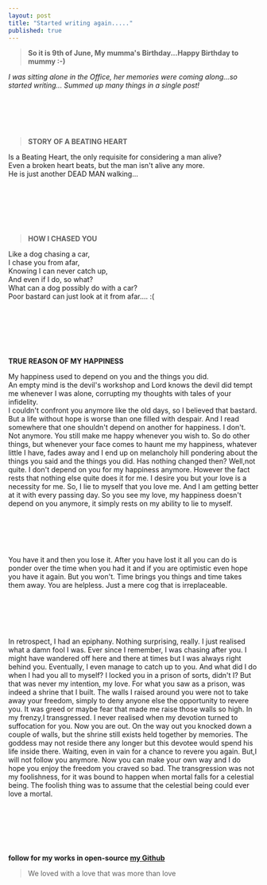 ```yaml
---
layout: post
title: "Started writing again....."
published: true
---
```


> **So it is 9th of June, My mumma's Birthday...Happy Birthday to mummy :-)**

 *I was sitting alone in the Office, her memories were coming along...so started writing... Summed up many things in a single post!*
<br> 

<br><br><br><br>

>**STORY OF A BEATING HEART**

Is a Beating Heart, the only requisite for considering a man alive? <br>
Even a broken heart beats,
but the man isn't alive any more. <br>
He is just another DEAD MAN walking... <br> <br>


<br><br><br><br>


>**HOW I CHASED YOU**

Like a dog chasing a car,<br>
I chase you from afar,<br>
Knowing I can never catch up,<br>
And even if I do, so what?<br>
What can a dog possibly do with a car?<br>
Poor bastard can just look at it from afar.... :( <br><br>

<br><br><br><br>


**TRUE REASON OF MY HAPPINESS**


My happiness used to depend on you and the things you did. <br>
An empty mind is the devil's workshop and Lord knows the devil did tempt me whenever I was alone, corrupting my thoughts with tales of your infidelity. <br>
I couldn't confront you anymore like the old days, so I believed that bastard. But a life without hope is worse than one filled with despair. And I read somewhere that one shouldn't depend on another for happiness.
I don't. Not anymore. You still make me happy whenever you wish to. So do other things, but whenever your face comes to haunt me my happiness, whatever little I have, fades away and I end up on melancholy hill pondering about the things you said and the things you did.
Has nothing changed then?
Well,not quite. I don't depend on you for my happiness anymore. However the fact rests that nothing else quite does it for me. I desire you but your love is a necessity for me. So, I lie to myself that you love me. And I am getting better at it with every passing day.
So you see my love, my happiness doesn't depend on you anymore, it simply rests on my ability to lie to myself.


<br><br><br><br>

You have it and then you lose it.
After you have lost it all you can do is ponder over the time when you had it and if you are optimistic even hope you have it again. But you won't. Time brings you things and time takes them away.
You are helpless. Just a mere cog that is irreplaceable.


<br><br><br><br>

In retrospect, I had an epiphany. Nothing surprising, really. I just realised what a damn fool I was.
Ever since I remember, I was chasing after you. I might have wandered off here and there at times but I was always right behind you. Eventually, I even manage to catch up to you.
And what did I do when I had you all to myself?
I locked you in a prison of sorts, didn't I?
But that was never my intention, my love. For what you saw as a prison, was indeed a shrine that I built. The walls I raised around you were not to take away your freedom, simply to deny anyone else the opportunity to revere you. It was greed or maybe fear that made me raise those walls so high. In my frenzy,I transgressed. I never realised when my devotion turned to suffocation for you.
Now you are out. On the way out you knocked down a couple of walls, but the shrine still exists held together by memories. The goddess may not reside there any longer but this devotee would spend his life inside there. Waiting, even in vain for a chance to revere you again.
But,I will not follow you anymore.
Now you can make your own way and I do hope you enjoy the freedom you craved so bad.
The transgression was not my foolishness, for it was bound to happen when mortal falls for a celestial being. The foolish thing was to assume that the celestial being could ever love a mortal.

<br><br><br><br>

##
**follow for my works in open-source [my Github](www.github.com/yodebu)**

> We loved with a love that was more than love




